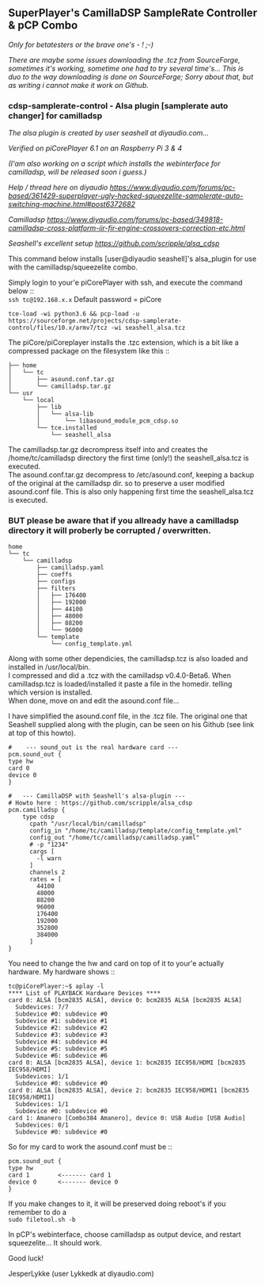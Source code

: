 ## SuperPlayer's CamillaDSP SampleRate Controller & pCP Combo 
*Only for betatesters or the brave one's - ! ;-)*

*There are maybe some issues downloading the .tcz from SourceForge, sometimes it's working, sometime one had to try several time's... This is duo to the way downloading is done on SourceForge; Sorry about that, but as writing i cannot make it work on Github.*

### cdsp-samplerate-control - Alsa plugin [samplerate auto changer] for camilladsp

*The alsa plugin is created by user seashell at diyaudio.com...*

*Verified on piCorePlayer 6.1 on an Raspberry Pi 3 & 4*

*(I'am also working on a script which installs the webinterface for camilladsp, will be released soon i guess.)*

*Help / thread here on diyaudio https://www.diyaudio.com/forums/pc-based/361429-superplayer-ugly-hacked-squeezelite-samplerate-auto-switching-machine.html#post6372682*

*Camilladsp https://www.diyaudio.com/forums/pc-based/349818-camilladsp-cross-platform-iir-fir-engine-crossovers-correction-etc.html*

*Seashell's excellent setup https://github.com/scripple/alsa_cdsp*

This command below installs [user@diyaudio seashell]'s alsa_plugin for use with the camilladsp/squeezelite combo.

Simply login to your'e piCorePlayer with ssh, and execute the command below ::\
```ssh tc@192.168.x.x``` Default password = piCore

```tce-load -wi python3.6 && pcp-load -u https://sourceforge.net/projects/cdsp-samplerate-control/files/10.x/armv7/tcz -wi seashell_alsa.tcz```

The piCore/piCoreplayer installs the .tzc extension, which is a bit like a compressed package on the filesystem like this ::
```
├── home
│   └── tc
│       ├── asound.conf.tar.gz
│       └── camilladsp.tar.gz
└── usr
    └── local
        ├── lib
        │   └── alsa-lib
        │       └── libasound_module_pcm_cdsp.so
        └── tce.installed
            └── seashell_alsa
```
The camilladsp.tar.gz decrompress itself into and creates the /home/tc/camilladsp directory the first time (only!) the seashell_alsa.tcz is executed.\
The asound.conf.tar.gz decompress to /etc/asound.conf, keeping a backup of the original at the camilladsp dir. so to preserve a user modified\
asound.conf file. This is also only happening first time the seashell_alsa.tcz is executed.

### BUT please be aware that if you allready have a camilladsp directory it will proberly be corrupted / overwritten.

```
home
└── tc
    └── camilladsp
        ├── camilladsp.yaml
        ├── coeffs
        ├── configs
        ├── filters
        │   ├── 176400
        │   ├── 192000
        │   ├── 44100
        │   ├── 48000
        │   ├── 88200
        │   └── 96000
        └── template
            └── config_template.yml
```
Along with some other dependicies, the camilladsp.tcz is also loaded and installed in /usr/local/bin.\
I compressed and did a .tcz with the camilladsp v0.4.0-Beta6. When camilladsp.tcz is loaded/installed it paste a file in the homedir. telling\
which version is installed.\
When done, move on and edit the asound.conf file...

I have simplified the asound.conf file, in the .tcz file.
The original one that Seashell supplied along with the plugin, can be seen on his Github (see link at top of this howto).
```
#    --- sound_out is the real hardware card ---
pcm.sound_out {
type hw
card 0
device 0
}

#   --- CamillaDSP with Seashell's alsa-plugin ---
# Howto here : https://github.com/scripple/alsa_cdsp 
pcm.camilladsp {
    type cdsp
      cpath "/usr/local/bin/camilladsp"
      config_in "/home/tc/camilladsp/template/config_template.yml"
      config_out "/home/tc/camilladsp/camilladsp.yaml"
      # -p "1234"
      cargs [
        -l warn
      ]
      channels 2
      rates = [
        44100 
        48000 
        88200 
        96000
        176400
        192000
        352800
        384000
      ]
}
```
You need to change the hw and card on top of it to your'e actually hardware.
My hardware shows ::
```
tc@piCorePlayer:~$ aplay -l
**** List of PLAYBACK Hardware Devices ****
card 0: ALSA [bcm2835 ALSA], device 0: bcm2835 ALSA [bcm2835 ALSA]
  Subdevices: 7/7
  Subdevice #0: subdevice #0
  Subdevice #1: subdevice #1
  Subdevice #2: subdevice #2
  Subdevice #3: subdevice #3
  Subdevice #4: subdevice #4
  Subdevice #5: subdevice #5
  Subdevice #6: subdevice #6
card 0: ALSA [bcm2835 ALSA], device 1: bcm2835 IEC958/HDMI [bcm2835 IEC958/HDMI]
  Subdevices: 1/1
  Subdevice #0: subdevice #0
card 0: ALSA [bcm2835 ALSA], device 2: bcm2835 IEC958/HDMI1 [bcm2835 IEC958/HDMI1]
  Subdevices: 1/1
  Subdevice #0: subdevice #0
card 1: Amanero [Combo384 Amanero], device 0: USB Audio [USB Audio]
  Subdevices: 0/1
  Subdevice #0: subdevice #0

```
So for my card to work the asound.conf must be ::
```
pcm.sound_out {
type hw
card 1        <------- card 1
device 0      <------- device 0
}
```

If you make changes to it, it will be preserved doing reboot's if you remember to do a\
```sudo filetool.sh -b```

In pCP's webinterface, choose camilladsp as output device, and restart squeezelite... It should work.

Good luck!

JesperLykke (user Lykkedk at diyaudio.com)

